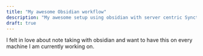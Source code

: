 ```yaml
---
title: "My awesome Obsidian workflow"
description: "My awesome setup using obsidian with server centric Syncthing on multiple devices"
draft: true
---
```


I felt in love about note taking with obsidian and want to have this on every
machine I am currently working on. 
